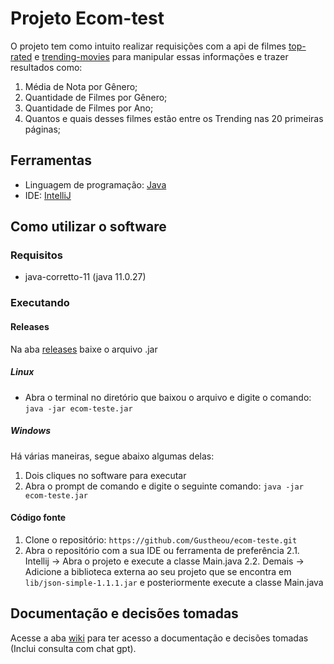 # Projeto Ecom-test

O projeto tem como intuito realizar requisições com a api de filmes [top-rated](https://developer.themoviedb.org/reference/movie-top-rated-list) e [trending-movies](https://developer.themoviedb.org/reference/trending-movies) para manipular essas informações e trazer resultados como:
1. Média de Nota por Gênero;
2. Quantidade de Filmes por Gênero;
3. Quantidade de Filmes por Ano;
4. Quantos e quais desses filmes estão entre os Trending nas 20 primeiras páginas;

## Ferramentas

- Linguagem de programação: [Java](https://www.java.com/pt-BR/)
- IDE: [IntelliJ](https://www.jetbrains.com/idea/)

## Como utilizar o software

### Requisitos
- java-corretto-11 (java 11.0.27)

### Executando

#### Releases
Na aba [releases](link) baixe o arquivo .jar

##### Linux
- Abra o terminal no diretório que baixou o arquivo e digite o comando: `java -jar ecom-teste.jar`
##### Windows
Há várias maneiras, segue abaixo algumas delas:
  1. Dois cliques no software para executar
  2. Abra o prompt de comando e digite o seguinte comando: `java -jar ecom-teste.jar`

#### Código fonte
1. Clone o repositório: `https://github.com/Gustheou/ecom-teste.git`
2. Abra o repositório com a sua IDE ou ferramenta de preferência
    2.1. Intellij -> Abra o projeto e execute a classe Main.java
    2.2. Demais -> Adicione a biblioteca externa ao seu projeto que se encontra em `lib/json-simple-1.1.1.jar` e posteriormente execute a classe Main.java

## Documentação e decisões tomadas
Acesse a aba [wiki](link) para ter acesso a documentação e decisões tomadas (Inclui consulta com chat gpt).

